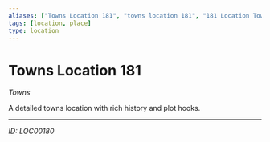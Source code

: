 ```yaml
---
aliases: ["Towns Location 181", "towns location 181", "181 Location Towns"]
tags: [location, place]
type: location
---
```


# Towns Location 181

*Towns*

A detailed towns location with rich history and plot hooks.

---
*ID: LOC00180*